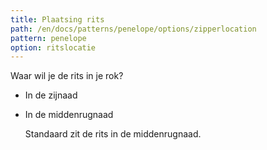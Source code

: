 ```yaml
---
title: Plaatsing rits
path: /en/docs/patterns/penelope/options/zipperlocation
pattern: penelope
option: ritslocatie
---
```


Waar wil je de rits in je rok?

- In de zijnaad
- In de middenrugnaad
    
    Standaard zit de rits in de middenrugnaad.